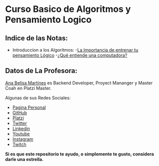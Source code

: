 # Curso Basico de Algoritmos y Pensamiento Logico

## Indice de las Notas:
- Introduccion a los Algoritmos:
    -[La Importancia de entrenar tu pensamiento Lógico]()
    -[¿Qué entiende una computadora?]()
## Datos de La Profesora:
[Ana Belisa Martínes](https://anabelisa.co/about/) es Backend Developer, Proyect Mananger y Master Coah en Platzi Master.

Algunas de sus Redes Sociales: 
- [Pagina Personal](https://anabelisa.co)
- [GitHub](https://github.com/anabelisam)
- [Platzi](https://platzi.com/p/anabelisam)
- [Twitter](https://twitter.com/anabelisam_)
- [Linkedin](https://www.linkedin.com/in/anabelisam/)
- [Youtube](https://www.youtube.com/channel/UCqiIcOoc3Gg0sHaw8Ncgqkw/videos)
- [Instagram](https://www.instagram.com/anabelisam/?hl=es-la)
- [Twitch](https://www.twitch.tv/anabelisam)

**Si es que este repositorio te ayudo, o simplemente te gusto, considera darle una estrella.**